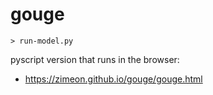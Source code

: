 # gouge

```
> run-model.py
```

pyscript version that runs in the browser:

* <https://zimeon.github.io/gouge/gouge.html>